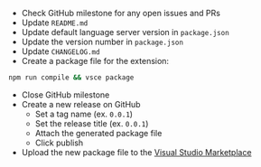 * Check GitHub milestone for any open issues and PRs
* Update `README.md`
* Update default language server version in `package.json`
* Update the version number in `package.json`
* Update `CHANGELOG.md`
* Create a package file for the extension:

```bash
npm run compile && vsce package
```

* Close GitHub milestone
* Create a new release on GitHub
    * Set a tag name (ex. `0.0.1`)
    * Set the release title (ex. `0.0.1`)
    * Attach the generated package file
    * Click publish
* Upload the new package file to the [Visual Studio Marketplace](https://marketplace.visualstudio.com/manage/publishers/excaliburzero)